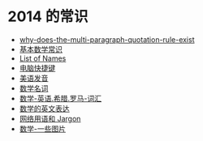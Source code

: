 2014 的常识
===========




* [why-does-the-multi-paragraph-quotation-rule-exist](/常识/2014/why-does-the-multi-paragraph-quotation-rule-exist.md)
* [基本数学常识](/常识/2014/基本数学常识.md)
* [List of Names](/常识/2014/List-of-names.md)
* [电脑快捷键](/常识/2014/电脑快捷键.md)
* [美语发音](/常识/2014/美语发音.md)
* [数学名词](/常识/2014/数学名词.md)
* [数学-英语.希腊.罗马-词汇](/常识/2014/数学-英语.希腊.罗马-词汇.md)
* [数学的英文表达](/常识/2014/数学的英文表达.md)
* [网络用语和 Jargon](/常识/2014/网络用语和Jargon.md)
* [数学-一些图片](/常识/2014/数学-一些图片.md)